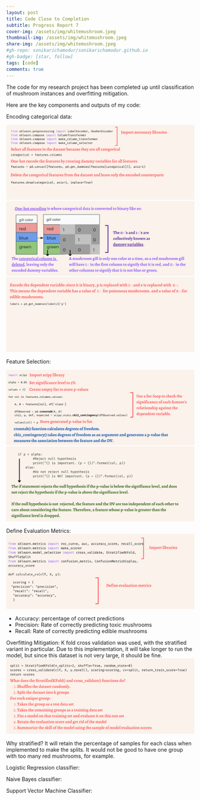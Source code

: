 ```yaml
---
layout: post
title: Code Close to Completion
subtitle: Progress Report 7
cover-img: /assets/img/whitemushroom.jpeg
thumbnail-img: /assets/img/whitemushroom.jpeg
share-img: /assets/img/whitemushroom.jpeg
#gh-repo: sonikarichamodur/sonikarichamodur.github.io
#gh-badge: [star, follow]
tags: [code]
comments: true
---
```

The code for my research project has been completed up until classification of mushroom instances and overfitting mitigation. 

Here are the key components and outputs of my code:

Encoding categorical data:

![alt-text-1](/assets/img/EncodeData1.png "title") 
![alt-text-1](/assets/img/EncodeData2.png "title") 
![alt-text-1](/assets/img/EncodeData3.png "title") 

Feature Selection:

![alt-text-1](/assets/img/FeatureSelection1.png "title") 
![alt-text-1](/assets/img/FeatureSelection2.png "title") 

Define Evaluation Metrics:
![alt-text-1](/assets/img/Overfitting1.png "title") 
- Accuracy: percentage of correct predictions
- Precision: Rate of correctly predicting toxic mushrooms
- Recall: Rate of correctly predicting edible mushrooms 

Overfitting Mitigation:
K fold cross validation was used, with the stratified variant in particular. Due to this implementation, it will take longer to run the model, but since this dataset is not very large, it should be fine.
![alt-text-1](/assets/img/Overfitting2.png "title") 

Why stratified?
It will retain the percentage of samples for each class when implemented to make the splits. It would not be good to have one group with too many red mushrooms, for example.

Logistic Regression classifier:


Naive Bayes classifier:


Support Vector Machine Classifier: